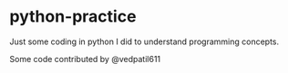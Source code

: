 # python-practice

Just some coding in python I did to understand programming concepts.

Some code contributed by @vedpatil611 

